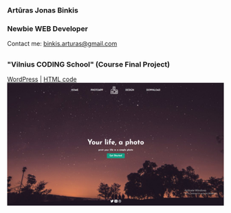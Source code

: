 ### Artūras Jonas Binkis
### Newbie WEB Developer

Contact me: binkis.arturas@gmail.com

##

### "Vilnius CODING School" (Course Final Project)
[WordPress](vcs_starter) | [HTML code](Projektas)
![demo](screenshot/Home.png)
